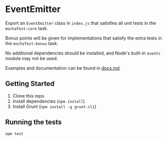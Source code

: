 EventEmitter
============

Export an `EventEmitter` class in `index.js` that satisfies all unit tests
in the `mochaTest:core` task.

Bonus points will be given for implementations that satisfy the extra tests
in the `mochaTest:bonus` task.

No additional dependencies should be installed, and Node's built-in `events`
module may not be used.

Examples and documentation can be found in [docs.md](./docs.md).

## Getting Started

1. Clone this repo
2. Install dependencies (`npm install`)
3. Install Grunt (`npm install -g grunt-cli`)

## Running the tests

`npm test`
